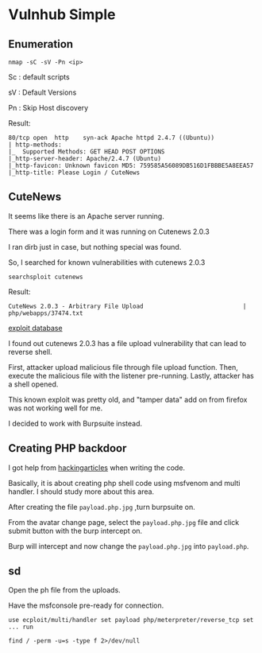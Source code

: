 # Vulnhub Simple

## Enumeration
`nmap -sC -sV -Pn <ip>`

Sc : default scripts

sV : Default Versions

Pn : Skip Host discovery

Result: 

```
80/tcp open  http    syn-ack Apache httpd 2.4.7 ((Ubuntu))
| http-methods: 
|_  Supported Methods: GET HEAD POST OPTIONS
|_http-server-header: Apache/2.4.7 (Ubuntu)
|_http-favicon: Unknown favicon MD5: 759585A56089DB516D1FBBBE5A8EEA57
|_http-title: Please Login / CuteNews
```

## CuteNews

It seems like there is an Apache server running. 

There was a login form and it was running on Cutenews 2.0.3
  
I ran dirb just in case, but nothing special was found. 
  
So, I searched for known vulnerabilities with cutenews 2.0.3
  
`searchsploit cutenews`
  
Result:
  
`CuteNews 2.0.3 - Arbitrary File Upload                            | php/webapps/37474.txt`

[exploit database](https://www.exploit-db.com/exploits/37474)

  
I found out cutenews 2.0.3 has a file upload vulnerability that can lead to reverse shell.

First, attacker upload malicious file through file upload function. Then, execute the malicious file with the listener pre-running. Lastly, attacker has a shell opened. 
  
This known exploit was pretty old, and "tamper data" add on from firefox was not working well for me. 
  
I decided to work with Burpsuite instead.
  
## Creating PHP backdoor
  
I got help from [hackingarticles](https://www.hackingarticles.in/web-penetration-testing-tamper-data-firefox-add/) when writing the code. 

Basically, it is about creating php shell code using msfvenom and multi handler. I should study more about this area. 
  
After creating the file `payload.php.jpg` ,turn burpsuite on.
  
From the avatar change page, select the `payload.php.jpg` file and click submit button with the burp intercept on.
  
Burp will intercept and now change the `payload.php.jpg` into `payload.php`.
  

  
  ## sd
  Open the ph file from the <ip>uploads. 
  
  Have the msfconsole pre-ready for connection. 
  
  ``use ecploit/multi/handler
  set payload php/meterpreter/reverse_tcp
  set ...
  run
  ``

  
  `find / -perm -u=s -type f 2>/dev/null`
